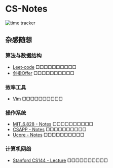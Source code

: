 # CS-Notes
![time tracker](https://wakatime.com/badge/github/chenyuxiang0425/CS-NoteBook.svg)

## 杂感随想





### 算法与数据结构
- [Leet-code](Leetcode)
 □□□□□□□□□□
- [剑指Offer](剑指Offer.md) □□□□□□□□□□
### 效率工具

- [Vim](vim.md) □□□□□□□□□□

  


### 操作系统

- [MIT_6.828 - Notes](6.828) □□□□□□□□□□
- [CSAPP - Notes](CSAPP) □□□□□□□□□□
-  [Ucore - Notes](ucore) □□□□□□□□□□
### 计算机网络
- [Stanford CS144 - Lecture](CS144) □□□□□□□□□□

  

